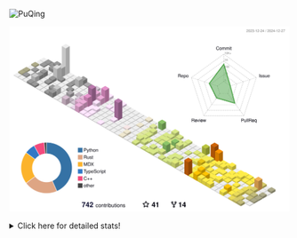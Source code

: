 ![PuQing](https://user-images.githubusercontent.com/27223114/171565019-9a56fae6-b08b-421f-99db-7e830da42371.png)

![](./profile-3d-contrib/profile-season-animate.svg)

<details>
<summary>Click here for detailed stats!</summary>

<!--START_SECTION:waka-->
![Lines of code](https://img.shields.io/badge/From%20Hello%20World%20I%27ve%20Written-1.6%20million%20lines%20of%20code-blue)

**🐱 My GitHub Data** 

> 📦 414.5 kB Used in GitHub's Storage 
 > 
> 🏆 750 Contributions in the Year 2024
 > 
> 🚫 Not Opted to Hire
 > 
> 📜 38 Public Repositories 
 > 
> 🔑 32 Private Repositories 
 > 
**I'm an Early 🐤** 

```text
🌞 Morning                650 commits         ██░░░░░░░░░░░░░░░░░░░░░░░   07.65 % 
🌆 Daytime                3717 commits        ███████████░░░░░░░░░░░░░░   43.73 % 
🌃 Evening                1962 commits        ██████░░░░░░░░░░░░░░░░░░░   23.08 % 
🌙 Night                  2171 commits        ██████░░░░░░░░░░░░░░░░░░░   25.54 % 
```


📊 **This Week I Spent My Time On** 

```text
💬 Programming Languages: 
Other                    4 hrs 58 mins       ████░░░░░░░░░░░░░░░░░░░░░   17.62 % 
Rust                     4 hrs 28 mins       ████░░░░░░░░░░░░░░░░░░░░░   15.86 % 
CLI                      4 hrs 17 mins       ████░░░░░░░░░░░░░░░░░░░░░   15.19 % 
Python                   3 hrs 33 mins       ███░░░░░░░░░░░░░░░░░░░░░░   12.57 % 
Music                    2 hrs 35 mins       ██░░░░░░░░░░░░░░░░░░░░░░░   09.18 % 

🔥 Editors: 
VS Code                  13 hrs 47 mins      ████████████░░░░░░░░░░░░░   48.80 % 
Terminal                 4 hrs 17 mins       ████░░░░░░░░░░░░░░░░░░░░░   15.19 % 
Telegram                 2 hrs 37 mins       ██░░░░░░░░░░░░░░░░░░░░░░░   09.31 % 
NetEaseMusic             2 hrs 35 mins       ██░░░░░░░░░░░░░░░░░░░░░░░   09.18 % 
Obsidian                 1 hr 50 mins        ██░░░░░░░░░░░░░░░░░░░░░░░   06.53 % 

💻 Operating System: 
Mac                      14 hrs 28 mins      █████████████░░░░░░░░░░░░   51.20 % 
WSL                      10 hrs 40 mins      █████████░░░░░░░░░░░░░░░░   37.78 % 
Linux                    3 hrs 6 mins        ███░░░░░░░░░░░░░░░░░░░░░░   11.03 % 
```


<!--END_SECTION:waka-->
</details>
